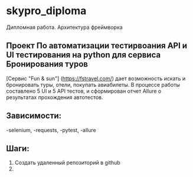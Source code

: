 # skypro_diploma
Дипломная работа. Архитектура фреймворка
## Проект По автоматизации тестирвоания API и UI тестирования на python для сервиса Бронирования туров
[Сервис "Fun & sun"] (https://fstravel.com/) дает возможность искать и бронировать туры, отели, покупать авиабилеты.
В процессе работы составлено 5 UI  и 5 API тестов, и сформирован отчет Allure о результатах прохождения автотестов.

## Зависимости:
-selenium,
-requests,
-pytest,
-allure

## Шаги:
1. Создать удаленный репозиторий в github
2. 